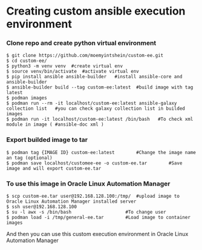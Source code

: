 # Creating custom ansible execution environment

### Clone repo and create python virtual environment
```
$ git clone https://github.com/moemyintshein/custom-ee.git
$ cd custom-ee/
$ python3 -m venv venv  #create virtual env
$ source venv/bin/activate  #activate virtual env
$ pip install ansible ansible-builder   #install ansible-core and ansible-builder
$ ansible-builder build --tag custom-ee:latest  #build image with tag latest
$ podman images
$ podman run --rm -it localhost/custom-ee:latest ansible-galaxy collection list   #you can check galaxy collection list in builded images
$ podman run -it localhost/custom-ee:latest /bin/bash 	#To check xml module in image ( #ansible-doc xml )
```

### Export builded image to tar
```
$ podman tag {IMAGE ID} custom-ee:latest		#Change the image name an tag (optional)
$ podman save localhost/customee-ee -o custom-ee.tar		#Save image and will export custom-ee.tar
```

### To use this image in Oracle Linux Automation Manager
```
$ scp custom-ee.tar user@192.168.128.100:/tmp/  #upload image to Oracle Linux Automation Manager installed server
$ ssh user@192.168.128.100
$ su -l awx -s /bin/bash                    #To change user
$ podman load -i /tmp/general-ee.tar		#Load image to container images
```
And then you can use this custom execution environment in Oracle Linux Automation Manager

